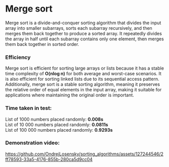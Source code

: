 # Merge sort
Merge sort is a divide-and-conquer sorting algorithm that divides the input array into smaller subarrays, sorts each subarray recursively, and then merges them back together to produce a sorted array. It repeatedly divides the array in half until each subarray contains only one element, then merges them back together in sorted order.

### Efficiency
Merge sort is efficient for sorting large arrays or lists because it has a stable time complexity of **O(nlog n)** for both average and worst-case scenarios. It is also efficient for sorting linked lists due to its sequential access pattern. Additionally, merge sort is a stable sorting algorithm, meaning it preserves the relative order of equal elements in the input array, making it suitable for applications where maintaining the original order is important.

### Time taken in test:
List of 1000 numbers placed randomly: **0.008s**  
List of 10 000 numbers placed randomly: **0.0811s**  
List of 100 000 numbers placed randomly: **0.9293s**  

### Demonstration video:
https://github.com/OndrejLosensky/sorting_algorithms/assets/127244546/2ff78593-33a5-4176-855b-280ca5d9cc04


